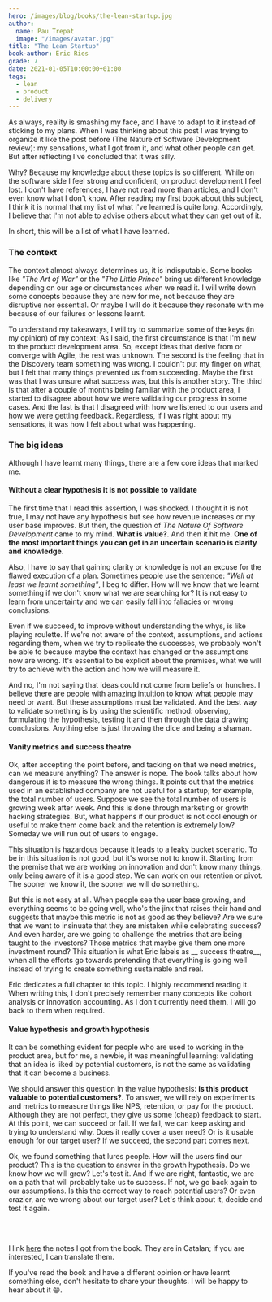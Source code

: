 ```yaml
---
hero: /images/blog/books/the-lean-startup.jpg
author:
  name: Pau Trepat
  image: "/images/avatar.jpg"
title: "The Lean Startup"
book-author: Eric Ries
grade: 7
date: 2021-01-05T10:00:00+01:00
tags: 
  - lean
  - product
  - delivery
---
```


As always, reality is smashing my face, and I have to adapt to it instead of sticking to my plans. When I was thinking about this post I was trying to organize it like the post before (The Nature of Software Development review): my sensations, what I got from it, and what other people can get. But after reflecting I've concluded that it was silly.

Why? Because my knowledge about these topics is so different. While on the software side I feel strong and confident, on product development I feel lost. I don't have references, I have not read more than articles, and I don't even know what I don't know. After reading my first book about this subject, I think it is normal that my list of what I've learned is quite long. Accordingly, I believe that I'm not able to advise others about what they can get out of it.

In short, this will be a list of what I have learned.

### The context
The context almost always determines us, it is indisputable. Some books like _"The Art of War"_ or the _"The Little Prince"_ bring us different knowledge depending on our age or circumstances when we read it.
I will write down some concepts because they are new for me, not because they are disruptive nor essential. Or maybe I will do it because they resonate with me because of our failures or lessons learnt.

To understand my takeaways, I will try to summarize some of the keys (in my opinion) of my context:
As I said, the first circumstance is that I'm new to the product development area. So, except ideas that derive from or converge with Agile, the rest was unknown.
The second is the feeling that in the Discovery team something was wrong. I couldn't put my finger on what, but I felt that many things prevented us from succeeding. Maybe the first was that I was unsure what success was, but this is another story.
The third is that after a couple of months being familiar with the product area, I started to disagree about how we were validating our progress in some cases.
And the last is that I disagreed with how we listened to our users and how we were getting feedback.
Regardless, if I was right about my sensations, it was how I felt about what was happening.

### The big ideas
Although I have learnt many things, there are a few core ideas that marked me. 

#### Without a clear hypothesis it is not possible to validate

The first time that I read this assertion, I was shocked. I thought it is not true, I may not have any hypothesis but see how revenue increases or my user base improves. But then, the question of _The Nature Of Software Development_ came to my mind. **What is value?**. And then it hit me. **One of the most important things you can get in an uncertain scenario is clarity and knowledge.**

Also, I have to say that gaining clarity or knowledge is not an excuse for the flawed execution of a plan. Sometimes people use the sentence: _"Well at least we learnt something"_, I beg to differ. How will we know that we learnt something if we don't know what we are searching for? It is not easy to learn from uncertainty and we can easily fall into fallacies or wrong conclusions. 

Even if we succeed, to improve without understanding the whys, is like playing roulette. If we're not aware of the context, assumptions, and actions regarding them, when we try to replicate the successes, we probably won't be able to because maybe the context has changed or the assumptions now are wrong. It's essential to be explicit about the premises, what we will try to achieve with the action and how we will measure it.

And no, I'm not saying that ideas could not come from beliefs or hunches. I believe there are people with amazing intuition to know what people may need or want. But these assumptions must be validated. And the best way to validate something is by using the scientific method: observing, formulating the hypothesis, testing it and then through the data drawing conclusions. Anything else is just throwing the dice and being a shaman.


#### Vanity metrics and success theatre

Ok, after accepting the point before, and tacking on that we need metrics, can we measure anything? The answer is nope. 
The book talks about how dangerous it is to measure the wrong things. It points out that the metrics used in an established company are not useful for a startup; for example, the total number of users. Suppose we see the total number of users is growing week after week. And this is done through marketing or growth hacking strategies. But, what happens if our product is not cool enough or useful to make them come back and the retention is extremely low? Someday we will run out of users to engage. 

This situation is hazardous because it leads to a [leaky bucket](https://medium.com/sequoia-capital/sustainable-product-growth-541fa786df01) scenario. To be in this situation is not good, but it's worse not to know it. Starting from the premise that we are working on innovation and don't know many things, only being aware of it is a good step. We can work on our retention or pivot. The sooner we know it, the sooner we will do something.

But this is not easy at all. When people see the user base growing, and everything seems to be going well, who's the jinx that raises their hand and suggests that maybe this metric is not as good as they believe? Are we sure that we want to insinuate that they are mistaken while celebrating success? And even harder, are we going to challenge the metrics that are being taught to the investors? Those metrics that maybe give them one more investment round? This situation is what Eric labels as __ success theatre__, when all the efforts go towards pretending that everything is going well instead of trying to create something sustainable and real.

Eric dedicates a full chapter to this topic. I highly recommend reading it. When writing this, I don't precisely remember many concepts like cohort analysis or innovation accounting. As I don't currently need them, I will go back to them when required.

#### Value hypothesis and growth hypothesis

It can be something evident for people who are used to working in the product area, but for me, a newbie, it was meaningful learning: validating that an idea is liked by potential customers, is not the same as validating that it can become a business. 

We should answer this question in the value hypothesis: __is this product valuable to potential customers?__. To answer, we will rely on experiments and metrics to measure things like NPS, retention, or pay for the product. Although they are not perfect, they give us some (cheap) feedback to start. At this point, we can succeed or fail. If we fail, we can keep asking and trying to understand why. Does it really cover a user need? Or is it usable enough for our target user? If we succeed, the second part comes next.

Ok, we found something that lures people. How will the users find our product? This is the question to answer in the growth hypothesis. Do we know how we will grow? Let's test it. And if we are right, fantastic, we are on a path  that will probably take us to success. If not, we go back again to our assumptions. Is this the correct way to reach potential users? Or even crazier, are we wrong about our target user? Let's think about it, decide and test it again.


<br><br>

I link [here](/files/summaries/the-lean-startup.pdf) the notes I got from the book. They are in Catalan; if you are interested, I can translate them.

If you've read the book and have a different opinion or have learnt something else, don't hesitate to share your thoughts. I will be happy to hear about it 😄.



